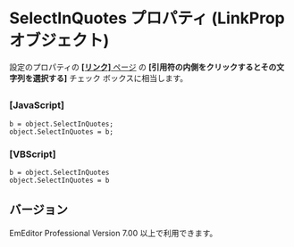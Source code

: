# SelectInQuotes プロパティ (LinkProp オブジェクト)

設定のプロパティの [**\[リンク\]** ページ](../../dlg/properties/link/index) の **\[引用符の内側をクリックするとその文字列を選択する\]** チェック ボックスに相当します。

## 

### \[JavaScript\]

```
b = object.SelectInQuotes;
object.SelectInQuotes = b;
```

### \[VBScript\]

```
b = object.SelectInQuotes
object.SelectInQuotes = b
```

## バージョン

EmEditor Professional Version 7.00 以上で利用できます。
